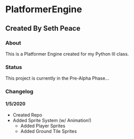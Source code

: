 # PlatformerEngine
## Created By Seth Peace
### About
This is a Platformer Engine created for my Python III class.

### Status
This project is currently in the Pre-Alpha Phase...

### Changelog
#### 1/5/2020
 * Created Repo
 * Added Sprite System (w/ Animation!)
   * Added Player Sprites
   * Added Ground Tile Sprites
